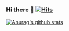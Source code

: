 
### Hi there 👋 [![Hits](https://hits.heesungjang.com/api/count/incr/badge.svg?url=https%3A%2F%2Fgithub.com%2Fzzsza)](https://hits.heesungjang.com) 


[![Anurag's github stats](https://github-readme-stats.vercel.app/api?username=heesungjang)](https://github.com/anuraghazra/github-readme-stats)
<!--
**heesungjang/heesungjang** is a ✨ _special_ ✨ repository because its `README.md` (this file) appears on your GitHub profile.

Here are some ideas to get you started:

- 🔭 I’m currently working on ...
- 🌱 I’m currently learning ...
- 👯 I’m looking to collaborate on ...
- 🤔 I’m looking for help with ...
- 💬 Ask me about ...
- 📫 How to reach me: ...
- 😄 Pronouns: ...
- ⚡ Fun fact: ...
-->
